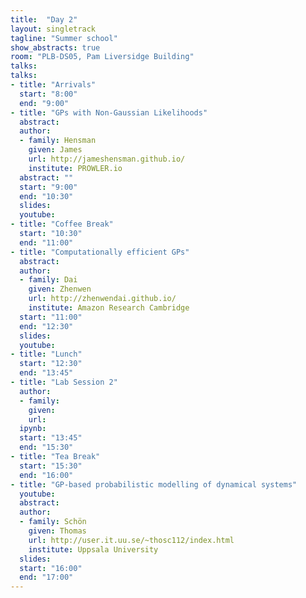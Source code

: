 ```yaml
---
title:  "Day 2"
layout: singletrack
tagline: "Summer school"
show_abstracts: true
room: "PLB-DS05, Pam Liversidge Building"
talks:
talks:
- title: "Arrivals"
  start: "8:00"
  end: "9:00"
- title: "GPs with Non-Gaussian Likelihoods"
  abstract:
  author:
  - family: Hensman
    given: James
    url: http://jameshensman.github.io/
    institute: PROWLER.io
  abstract: ""
  start: "9:00"
  end: "10:30"
  slides: 
  youtube: 
- title: "Coffee Break"
  start: "10:30"
  end: "11:00"
- title: "Computationally efficient GPs"
  abstract:
  author:
  - family: Dai
    given: Zhenwen
    url: http://zhenwendai.github.io/
    institute: Amazon Research Cambridge
  start: "11:00"
  end: "12:30"
  slides:
  youtube: 
- title: "Lunch"
  start: "12:30"
  end: "13:45"
- title: "Lab Session 2"
  author:
  - family:
    given:
    url:
  ipynb:
  start: "13:45"
  end: "15:30"
- title: "Tea Break"
  start: "15:30"
  end: "16:00"
- title: "GP-based probabilistic modelling of dynamical systems"
  youtube: 
  abstract:
  author:
  - family: Schön
    given: Thomas
    url: http://user.it.uu.se/~thosc112/index.html
    institute: Uppsala University
  slides: 
  start: "16:00"
  end: "17:00"
---
```

